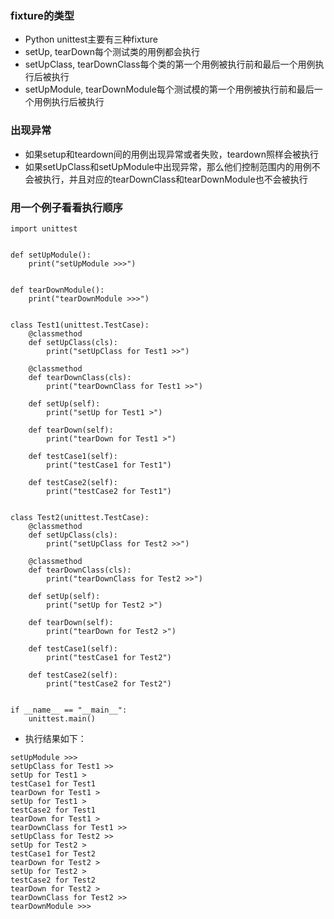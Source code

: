 ### fixture的类型
- Python unittest主要有三种fixture
- setUp, tearDown每个测试类的用例都会执行
- setUpClass, tearDownClass每个类的第一个用例被执行前和最后一个用例执行后被执行
- setUpModule, tearDownModule每个测试模的第一个用例被执行前和最后一个用例执行后被执行

### 出现异常
- 如果setup和teardown间的用例出现异常或者失败，teardown照样会被执行
- 如果setUpClass和setUpModule中出现异常，那么他们控制范围内的用例不会被执行，并且对应的tearDownClass和tearDownModule也不会被执行

### 用一个例子看看执行顺序
```
import unittest


def setUpModule():
    print("setUpModule >>>")


def tearDownModule():
    print("tearDownModule >>>")


class Test1(unittest.TestCase):
    @classmethod
    def setUpClass(cls):
        print("setUpClass for Test1 >>")

    @classmethod
    def tearDownClass(cls):
        print("tearDownClass for Test1 >>")

    def setUp(self):
        print("setUp for Test1 >")

    def tearDown(self):
        print("tearDown for Test1 >")

    def testCase1(self):
        print("testCase1 for Test1")

    def testCase2(self):
        print("testCase2 for Test1")


class Test2(unittest.TestCase):
    @classmethod
    def setUpClass(cls):
        print("setUpClass for Test2 >>")

    @classmethod
    def tearDownClass(cls):
        print("tearDownClass for Test2 >>")

    def setUp(self):
        print("setUp for Test2 >")

    def tearDown(self):
        print("tearDown for Test2 >")

    def testCase1(self):
        print("testCase1 for Test2")

    def testCase2(self):
        print("testCase2 for Test2")


if __name__ == "__main__":
    unittest.main()
```
- 执行结果如下：
```
setUpModule >>>
setUpClass for Test1 >>
setUp for Test1 >
testCase1 for Test1
tearDown for Test1 >
setUp for Test1 >
testCase2 for Test1
tearDown for Test1 >
tearDownClass for Test1 >>
setUpClass for Test2 >>
setUp for Test2 >
testCase1 for Test2
tearDown for Test2 >
setUp for Test2 >
testCase2 for Test2
tearDown for Test2 >
tearDownClass for Test2 >>
tearDownModule >>>
```